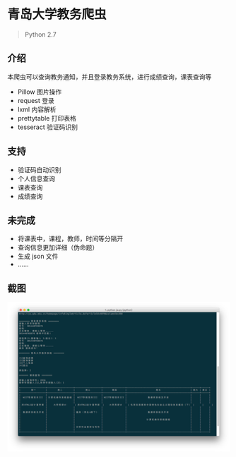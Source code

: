 # 青岛大学教务爬虫
> Python 2.7

## 介绍
本爬虫可以查询教务通知，并且登录教务系统，进行成绩查询，课表查询等

- Pillow 图片操作
- request 登录
- lxml 内容解析
- prettytable 打印表格
- tesseract 验证码识别

## 支持
- 验证码自动识别
- 个人信息查询
- 课表查询
- 成绩查询

## 未完成
- 将课表中，课程，教师，时间等分隔开
- 查询信息更加详细（伪命题）
- 生成 json 文件
- ......

## 截图
![课表](kb.png)
